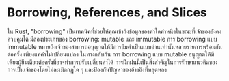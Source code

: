 # Borrowing, References, and Slices

ใน Rust, "borrowing" เป็นเทคนิคที่ช่วยให้คุณเข้าถึงข้อมูลของค่าใดค่าหนึ่งในขณะที่เจ้าของยังคงควบคุมได้ มีสองประเภทของ borrowing: mutable และ immutable การ borrowing แบบ immutable หมายถึงเจ้าของสามารถอนุญาตให้มีการยืมค่าเป็นแบบอ่านเท่านั้นหลายรายการพร้อมกันต่อครั้ง เพียงแค่ค่าไม่เปลี่ยนแปลง ในทางกลับกัน การ borrowing แบบ mutable อนุญาตให้มีเพียงผู้ยืมเดียวต่อครั้งที่อาจทำการปรับเปลี่ยนค่าได้ การฝึกฝนนี้เป็นสิ่งสำคัญในการรักษาแนวคิดของการเป็นเจ้าของโดยไม่ละเมิดกฎใด ๆ และป้องกันปัญหาของอ้างอิงที่หลุดหลง


